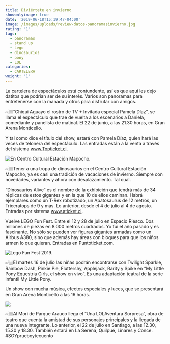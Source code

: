 ```yaml
---
title: Diviértete en invierno
showonlyimage: true
date: '2019-06-18T15:19:47-04:00'
image: /images/uploads/review-datos-panoramasinvierno.jpg
rating: '1'
tags:
  - panoramas
  - stand up
  - Lego
  - dinosaurios
  - pony
  - LOL
categories:
  - CARTELERA
weight: '1'
---
```

 La cartelera de espectáculos está contundente, así es que aquí les dejo datitos que podrían ser de su interés. Varios son panoramas para entretenerse con la manada y otros para disfrutar con amigos.

<!--more-->

👉🏼“Chiqui Aguayo el rostro de TV + Invitada especial Pamela Díaz”, se llama el espectáculo que trae de vuelta a los escenarios a Daniela, comediante y panelista de matinal. El 22 de junio, a las 21.30 horas, en Gran Arena Monticello.

Y tal como dice el título del show, estará con Pamela Díaz, quien hará las veces de telonera del espectáculo. Las entradas están a la venta a través del sistema www.Topticket.cl.

![En Centro Cultural Estación Mapocho.](/images/uploads/cartelera-dinos.jpg)

👉🏼Tener a una tropa de dinosaurios en el Centro Cultural Estación Mapocho, ya es casi una tradición de vacaciones de invierno. Siempre con novedades, variantes y ahora con desplazamiento. Tal cual.

“Dinosaurios Alive” es el nombre de la exhibición que tendrá más de 34 réplicas de estos gigantes y en la que 10 de ellos caminan. Habrá ejemplares como un T-Rex robotizado, un Apatosaurus de 12 metros, un Triceratops de 9 y más. Lo anterior, desde el 4 de julio al 4 de agosto. Entradas por sistema www.aticket.cl.

Vuelve LEGO Fun Fest. Entre el 12 y 28 de julio en Espacio Riesco. Dos millones de piezas en 8.000 metros cuadrados. Yo fui el año pasado y es fascinante. No sólo se pueden ver figuras gigantes armadas como un Airbus A380, sino que además hay áreas con bloques para que los niños armen lo que quieran. Entradas en Puntoticket.com.

![Lego Fun Fest 2019.](/images/uploads/cartelera-lego.jpg)

👉🏼El martes 16 de julio las niñas podrán encontrarse con Twilight Sparkle, Rainbow Dash, Pinkie Pie, Fluttershy, Applejack, Rarity y Spike en “My Little Pony Equestria Girls, el show en vivo”. Es una adaptación teatral de la serie infantil My Little Pony.

Un show con mucha música, efectos especiales y luces, que se presentará en Gran Arena Monticello a las 16 horas.

![](/images/uploads/cartelera-pony.jpg)

👉🏼Al Mori de Parque Arauco llega el “Una LOLAventura Sorpresa”, obra de teatro que cuenta la amistad de sus personajes principales y la llegada de una nueva integrante. Lo anterior, el 22 de julio en Santiago, a las 12.30, 15.30 y 18.30. También estará en La Serena, Quilpué, Linares y Conce. #SOYprueboytecuento
